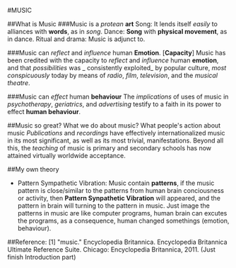 #MUSIC

##What is Music
###Music is a _protean_ __art__
Song: It lends itself _easily_ to alliances with __words__, as in _song_.
Dance: __Song__ with __physical movement__, as in dance.
Ritual and drama: Music is adjunct to.


###Music can _reflect_ and _influence_ human __Emotion__.
[__Capacity__] Music has been credited with the capacity to _reflect_ and _influence_ human __emotion__, and that _possibilities_ was _ consistently exploited_ by popular culture, _most conspicuously_ today by means of _radio_, _film_, _television_, and the _musical theatre_.

###Music can _effect_ human __behaviour__
The _implications_ of uses of music in _psychotherapy_, _geriatrics_, and _advertising_ testify to a faith in its power to effect __human behaviour__.


##Music so great? What we do about music? What people's action about music
_Publications_ and _recordings_ have effectively internationalized music in its most significant, as well as its most trivial, manifestations. Beyond all this, the _teaching_ of music is primary and secondary schools has now attained virtually worldwide acceptance.


##My own theory
* Pattern Sympathetic Vibration: Music contain __patterns__, if the music pattern is close/similar to the patterns from human brain conciousness or activity, then __Pattern Synpathetic Vibration__ will appeared, and the pattern in brain will turning to the pattern in music. Just image the patterns in music are like computer programs, human brain can excutes the programs, as a consequence, human changed somethings (emotion, behaviour).


##Reference:
[1] "music." Encyclopedia Britannica. Encyclopedia Britannica Ultimate Reference Suite.  Chicago: Encyclopedia Britannica, 2011. (Just finish Introduction part)

